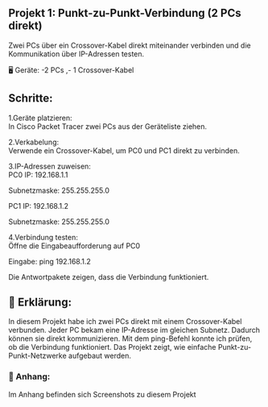 ## Projekt 1: Punkt-zu-Punkt-Verbindung (2 PCs direkt)

Zwei PCs über ein Crossover-Kabel direkt miteinander verbinden und die Kommunikation über IP-Adressen testen.


🖥️ Geräte: -2 PCs ,- 1 Crossover-Kabel

## Schritte:
1.Geräte platzieren:  
In Cisco Packet Tracer zwei PCs aus der Geräteliste ziehen.

2.Verkabelung:  
Verwende ein Crossover-Kabel, um PC0 und PC1 direkt zu verbinden.

3.IP-Adressen zuweisen:  
PC0
IP: 192.168.1.1

Subnetzmaske: 255.255.255.0

PC1
IP: 192.168.1.2

Subnetzmaske: 255.255.255.0  

4.Verbindung testen:   
Öffne die Eingabeaufforderung auf PC0

Eingabe: ping 192.168.1.2

Die Antwortpakete zeigen, dass die Verbindung funktioniert.





## 🧠 Erklärung:
In diesem Projekt habe ich zwei PCs direkt mit einem Crossover-Kabel verbunden. Jeder PC bekam eine IP-Adresse im gleichen Subnetz. Dadurch können sie direkt kommunizieren. Mit dem ping-Befehl konnte ich prüfen, ob die Verbindung funktioniert. Das Projekt zeigt, wie einfache Punkt-zu-Punkt-Netzwerke aufgebaut werden.

### 📎 Anhang:
Im Anhang befinden sich Screenshots zu diesem Projekt
